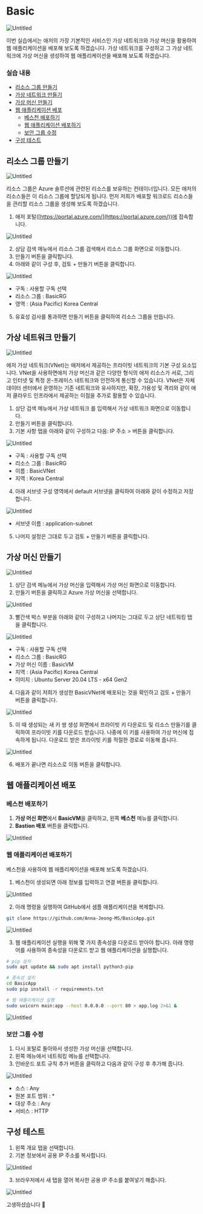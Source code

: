 # Basic

![Untitled](images/Untitled.png)

이번 실습에서는 애저의 가장 기본적인 서비스인 가상 네트워크와 가상 머신을 활용하여 웹 애플리케이션을 배포해 보도록 하겠습니다. 가상 네트워크를 구성하고 그 가상 네트워크에 가상 머신을 생성하여 웹 애플리케이션을 배포해 보도록 하겠습니다.

### 실습 내용

- [리소스 그룹 만들기](#리소스-그룹-만들기)
- [가상 네트워크 만들기](#가상-네트워크-만들기)
- [가상 머신 만들기](#가상-머신-만들기)
- [웹 애플리케이션 배포](#웹-애플리케이션-배포)
  - [베스천 배포하기](#베스천-배포하기)
  - [웹 애플리케이션 배포하기](#웹-애플리케이션-배포하기)
  - [보안 그룹 수정](#보안-그룹-수정)
- [구성 테스트](#구성-테스트)

## 리소스 그룹 만들기

  ![Untitled](images/Untitled%201.png)

리소스 그룹은 Azure 솔루션에 관련된 리소스를 보유하는 컨테이너입니다. 모든 애저의 리소스들은 이 리소스 그룹에 할당되게 됩니다. 먼저 저희가 배포할 워크로드 리소스들을 관리할 리소스 그룹을 생성해 보도록 하겠습니다.

1. 애저 포털([https://portal.azure.com/](https://portal.azure.com/))에 접속합니다.

  ![Untitled](images/Untitled%202.png)

2. 상담 검색 메뉴에서 리소스 그룹 검색해서 리소스 그룹 화면으로 이동합니다.
3. 만들기 버튼을 클릭합니다.
4. 아래와 같이 구성 후, 검토 + 만들기 버튼을 클릭합니다.

  ![Untitled](images/Untitled%203.png)

- 구독 : 사용할 구독 선택
- 리소스 그룹 : BasicRG
- 영역 : (Asia Pacific) Korea Central

5. 유효성 검사를 통과하면 만들기 버튼을 클릭하여 리소스 그룹을 만듭니다.

## 가상 네트워크 만들기

  ![Untitled](images/Untitled%204.png)

애저 가상 네트워크(VNet)는 애저에서 제공하는 프라이빗 네트워크의 기본 구성 요소입니다. VNet을 사용하면애저 가상 머신과 같은 다양한 형식의 애저 리소스가 서로, 그리고 인터넷 및 특정 온-프레미스 네트워크와 안전하게 통신할 수 있습니다. VNet은 자체 데이터 센터에서 운영하는 기존 네트워크와 유사하지만, 확장, 가용성 및 격리와 같이 애저 클라우드 인프라에서 제공하는 이점을 추가로 활용할 수 있습니다.

1. 상단 검색 메뉴에서 가상 네트워크 를 입력해서 가상 네트워크 화면으로 이동합니다.
2. 만들기 버튼을 클릭합니다.
3. 기본 사항 탭을 아래와 같이 구성하고 다음: IP 주소 > 버튼을 클릭합니다.

  ![Untitled](images/Untitled%205.png)

- 구독 : 사용할 구독 선택
- 리소스 그룹 : BasicRG
- 이름 : BasicVNet
- 지역 : Korea Central

4. 아래 서브넷 구성 영역에서 default 서브넷을 클릭하여 아래와 같이 수정하고 저장합니다.

  ![Untitled](images/Untitled%206.png)

- 서브넷 이름 : application-subnet

5. 나머지 설정은 그대로 두고 검토 + 만들기 버튼을 클릭합니다.

## 가상 머신 만들기

  ![Untitled](images/Untitled%207.png)

1. 상단 검색 메뉴에서 가상 머신을 입력해서 가상 머신 화면으로 이동합니다.
2. 만들기 버튼을 클릭하고 Azure 가상 머신을 선택합니다.

  ![Untitled](images/Untitled%208.png)

3. 빨간색 박스 부분을 아래와 같이 구성하고 나머지는 그대로 두고 상단 네트워킹 탭을 클릭합니다.

  ![Untitled](images/Untitled%209.png)

- 구독 : 사용할 구독 선택
- 리소스 그룹 : BasicRG
- 가상 머신 이름 : BasicVM
- 지역 : (Asia Pacific) Korea Central
- 이미지 : Ubuntu Server 20.04 LTS - x64 Gen2

4. 다음과 같이 저희가 생성한 BasicVNet에 배포되는 것을 확인하고 검토 + 만들기 버튼을 클릭합니다.

  ![Untitled](images/Untitled%2010.png)

5. 이 때 생성되는 새 키 쌍 생성 화면에서 프라이빗 키 다운로드 및 리소스 만들기를 클릭하여 프라이빗 키를 다운로드 받습니다. 나중에 이 키를 사용하여 가상 머신에 접속하게 됩니다. 다운로드 받은 프라이빗 키를 적절한 경로로 이동해 줍니다.

  ![Untitled](images/Untitled%2011.png)

6. 배포가 끝나면 리소스로 이동 버튼을 클릭합니다.

## 웹 애플리케이션 배포

### 베스천 배포하기

1. **가상 머신 화면**에서 **BasicVM**을 클릭하고, 왼쪽 **베스천** 메뉴를 클릭합니다.
2. **Bastion 배포** 버튼을 클릭합니다.

  ![Untitled](images/Untitled%2012.png)

### 웹 애플리케이션 배포하기

베스천을 사용하여 웹 애플리케이션을 배포해 보도록 하겠습니다.

1. 베스천이 생성되면 아래 정보를 입력하고 연결 버튼을 클릭합니다.

  ![Untitled](images/Untitled%2013.png)

2. 아래 명령을 실행하여 GitHub에서 샘플 애플리케이션을 복제합니다.

```bash
git clone https://github.com/Anna-Jeong-MS/BasicApp.git
```

  ![Untitled](images/Untitled%2014.png)

3. 웹 애플리케이션 실행을 위해 몇 가지 종속성을 다운로드 받아야 합니다. 아래 명령어를 사용하여 종속성을 다운로드 받고 웹 애플리케이션을 실행합니다.

```bash
# pip 설치
sudo apt update && sudo apt install python3-pip

# 종속성 설치
cd BasicApp
sudo pip install -r requirements.txt

# 웹 애플리케이션 실행
sudo uvicorn main:app --host 0.0.0.0 --port 80 > app.log 2>&1 &
```

  ![Untitled](images/Untitled%2015.png)

### 보안 그룹 수정

1. 다시 포털로 돌아와서 생성한 가상 머신을 선택합니다.
2. 왼쪽 메뉴에서 네트워킹 메뉴를 선택합니다.
3. 인바운드 포트 규칙 추가 버튼을 클릭하고 다음과 같이 구성 후 추가해 줍니다.

  ![Untitled](images/Untitled%2016.png)

- 소스 : Any
- 원본 포트 범위 : *
- 대상 주소 : Any
- 서비스 : HTTP

## 구성 테스트

1. 왼쪽 개요 탭을 선택합니다.
2. 기본 정보에서 공용 IP 주소를 복사합니다.

  ![Untitled](images/Untitled%2017.png)

3. 브라우저에서 새 탭을 열어 복사한 공용 IP 주소를 붙여넣기 해줍니다.

  ![Untitled](images/Untitled%2018.png)

고생하셨습니다 🙂